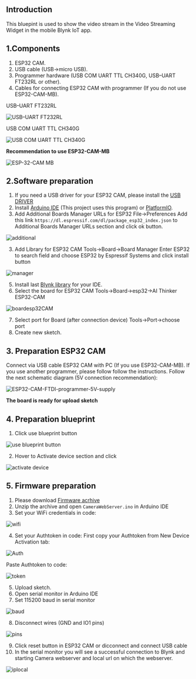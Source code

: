 ## Introduction

This bluepint is used to show the video stream in the Video Streaming Widget in the mobile Blynk IoT app.

## 1.Components

1. ESP32 CAM.
2. USB cable (USB->micro USB).
3. Programmer hardware (USB COM UART TTL CH340G, USB–UART FT232RL or other).
4. Cables for connecting ESP32 CAM with programmer (If you do not use ESP32-CAM-MB).

USB–UART FT232RL 

![USB–UART FT232RL](https://github.com/blynkkk/blueprints/assets/110888025/a401b940-13f0-4e82-b4e1-76a1fbb41a1d)

USB COM UART TTL CH340G

![USB COM UART TTL CH340G](https://github.com/blynkkk/blueprints/assets/110888025/44b0ac48-6e11-4ef4-820b-c447a90a32e9)

**Recommendation to use ESP32-CAM-MB**

![ESP-32-CAM MB](https://github.com/blynkkk/blueprints/assets/110888025/e162d8b7-b61b-45d5-91e3-196e9bfbcdae)

## 2.Software preparation

1. If you need a USB driver for your ESP32 CAM, please install the [USB DRIVER](https://docs.espressif.com/projects/esp-idf/en/latest/esp32/get-started/establish-serial-connection.html#connect-esp32-to-pc)
1. Install [Arduino IDE](https://docs.arduino.cc/software/ide-v1/tutorials/Windows) (This project uses this program) or [PlatformIO](https://platformio.org/install).
2. Add Additional Boards Manager URLs for ESP32
File->Preferences
Add this link `https://dl.espressif.com/dl/package_esp32_index.json` to Additional Boards Manager URLs section and click ok button.

![additional](https://github.com/blynkkk/blueprints/assets/110888025/4c0a7df8-cb36-4a9a-8310-6e592ee83e31)

3. Add Library for ESP32 CAM
Tools->Board->Board Manager
Enter ESP32 to search field and choose ESP32 by Espressif Systems and click install button

![manager](https://github.com/blynkkk/blueprints/assets/110888025/66bc3e27-2feb-4b43-97a8-524f4c6c5ec9)

5. Install last [Blynk library](https://docs.blynk.io/en/blynk-library-firmware-api/installation) for your IDE.
6. Select the board for ESP32 CAM
Tools->Board->esp32->AI Thinker ESP32-CAM

![boardesp32CAM](https://github.com/blynkkk/blueprints/assets/110888025/1e7ecb64-ec6a-4e8a-8838-04d39addcac0)

7. Select port for Board (after connection device)
Tools->Port->choose port
8. Create new sketch.

## 3. Preparation ESP32 CAM

Connect via USB cable ESP32 CAM with PC (If you use ESP32-CAM-MB).
If you use another programmer, please follow follow the instructions.
Follow the next schematic diagram (5V connection recommendation):

![ESP32-CAM-FTDI-programmer-5V-supply](https://github.com/blynkkk/blueprints/assets/110888025/69ffb999-a86f-4a07-aa38-57d00cf5bed9)

**The board is ready for upload sketch**

## 4. Preparation blueprint

1. Click use blueprint button

![use blueprint button](https://github.com/blynkkk/blueprints/assets/110888025/265f99c9-12d5-48f2-a6d4-f9526eddabe2)

2. Hover to Activate device section and click

![activate device](https://github.com/blynkkk/blueprints/assets/110888025/a4f8dbbc-bb70-4104-9586-c6f55f2a5f9a)

## 5. Firmware preparation

1. Please download [Firmware acrhive](https://github.com/blynkkk/blueprints/raw/main/ESP32%20CAM/Firmware/CameraWebServer.zip)
2. Unzip the archive and open `CameraWebServer.ino` in Arduino IDE
3. Set your WiFi credentials in code:

![wifi](https://github.com/blynkkk/blueprints/assets/110888025/c0841b1d-d8f8-4d82-be5b-3a36b963f92a)

4. Set your Authtoken in code:
First copy your Authtoken from New Device Activation tab:

![Auth](https://github.com/blynkkk/blueprints/assets/110888025/550e7f54-e17d-4c77-9711-c4ceea1830ec)

Paste Authtoken to code:

![token](https://github.com/blynkkk/blueprints/assets/110888025/e667374c-868f-412b-94f9-2f2a69951533)

5. Upload sketch.
6. Open serial monitor in Arduino IDE
7. Set 115200 baud in serial monitor

![baud](https://github.com/blynkkk/blueprints/assets/110888025/89955289-93cd-45eb-b0d2-a7963b7b3940)

8. Disconnect wires (GND and IO1 pins)

![pins](https://github.com/blynkkk/blueprints/assets/110888025/be4c3f25-6267-4164-b1af-bedab847e1cb)

9. Click reset button in ESP32 CAM or dicconnect and connect USB cable
10. In the serial monitor you will see a successful connection to Blynk and starting Camera webserver and local url on which the webserver.

![iplocal](https://github.com/blynkkk/blueprints/assets/110888025/06060748-2e17-42ac-a011-51ccf8939822)






